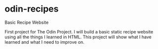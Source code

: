 # odin-recipes
Basic Recipe Website

First project for The Odin Project. I will build a basic static recipe website using all the things I learned in HTML. This project will show what I have learned and what I need to improve on.